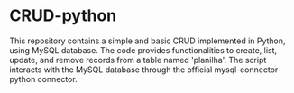 # CRUD-python
 This repository contains a simple and basic CRUD implemented in Python, using MySQL database. The code provides functionalities to create, list, update, and remove records from a table named 'planilha'. The script interacts with the MySQL database through the official mysql-connector-python connector.
